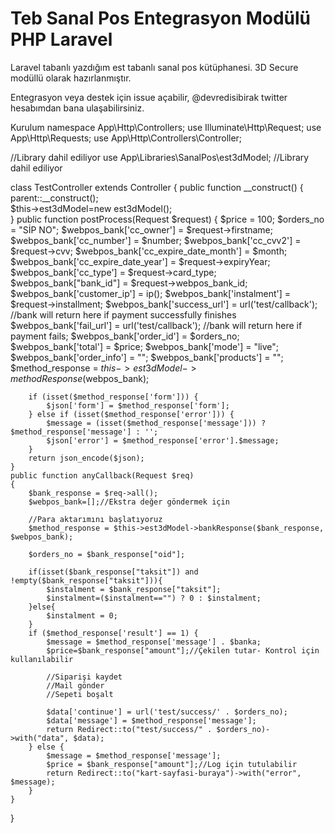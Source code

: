 # Teb Sanal Pos Entegrasyon Modülü PHP Laravel
Laravel tabanlı yazdığım est tabanlı sanal pos kütüphanesi. 3D Secure modüllü olarak hazırlanmıştır.

Entegrasyon veya destek için issue açabilir, @devredisibirak twitter hesabımdan bana ulaşabilirsiniz.

Kurulum
namespace App\Http\Controllers;
use Illuminate\Http\Request;
use App\Http\Requests;
use App\Http\Controllers\Controller;

//Library dahil ediliyor
use App\Libraries\SanalPos\est3dModel;
//Library dahil ediliyor

class TestController extends Controller
{
    public function __construct()
    {
        parent::__construct();       
        $this->est3dModel=new est3dModel();        
    }
    public function postProcess(Request $request)
    {
        $price = 100;
        $orders_no = "SİP NO";
        $webpos_bank['cc_owner'] = $request->firstname;
        $webpos_bank['cc_number'] = $number;
        $webpos_bank['cc_cvv2'] = $request->cvv;
        $webpos_bank['cc_expire_date_month'] = $month;
        $webpos_bank['cc_expire_date_year'] = $request->expiryYear;
        $webpos_bank['cc_type'] = $request->card_type;
        $webpos_bank["bank_id"] = $request->webpos_bank_id;
        $webpos_bank['customer_ip'] = ip();
        $webpos_bank['instalment'] = $request->installment;
        $webpos_bank['success_url'] = url('test/callback'); //bank will return here if payment successfully finishes
        $webpos_bank['fail_url'] = url('test/callback'); //bank will return here if payment fails;
        $webpos_bank['order_id'] = $orders_no;
        $webpos_bank['total'] = $price;
        $webpos_bank['mode'] = "live";
        $webpos_bank['order_info'] = "";
        $webpos_bank['products'] = "";
        $method_response = $this->est3dModel->methodResponse($webpos_bank);
       
        if (isset($method_response['form'])) {
            $json['form'] = $method_response['form'];
        } else if (isset($method_response['error'])) {
            $message = (isset($method_response['message'])) ? $method_response['message'] : '';           
            $json['error'] = $method_response['error'].$message;
        }
        return json_encode($json);
    }
    public function anyCallback(Request $req)
    {
        $bank_response = $req->all();
        $webpos_bank=[];//Ekstra değer göndermek için
        
        //Para aktarımını başlatıyoruz
        $method_response = $this->est3dModel->bankResponse($bank_response, $webpos_bank);
        
        $orders_no = $bank_response["oid"];

        if(isset($bank_response["taksit"]) and !empty($bank_response["taksit"])){
            $instalment = $bank_response["taksit"];
            $instalment=($instalment=="") ? 0 : $instalment;
        }else{
            $instalment = 0;
        }        
        if ($method_response['result'] == 1) {
            $message = $method_response['message'] . $banka;
            $price=$bank_response["amount"];//Çekilen tutar- Kontrol için kullanılabilir
            
            //Siparişi kaydet
            //Mail gönder
            //Sepeti boşalt 
            
            $data['continue'] = url('test/success/' . $orders_no);
            $data['message'] = $method_response['message'];
            return Redirect::to("test/success/" . $orders_no)->with("data", $data);            
        } else {            
            $message = $method_response['message'];                        
            $price = $bank_response["amount"];//Log için tutulabilir            
            return Redirect::to("kart-sayfasi-buraya")->with("error", $message);            
        }
    }
}
